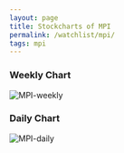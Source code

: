```yaml
---
layout: page
title: Stockcharts of MPI
permalink: /watchlist/mpi/
tags: mpi
---
```


### Weekly Chart
![MPI-weekly](http://www.marketwatch.com/kaavio.Webhost/charts/big.chart?nosettings=1&symb=MPI&uf=0&type=4&size=3&sid=10332705&style=1013&freq=2&time=12&ma=5&maval=50,200&lf=4&lf2=0&lf3=0&height=510&width=720&mocktick=1)

### Daily Chart
![MPI-daily](http://www.marketwatch.com/kaavio.Webhost/charts/big.chart?nosettings=1&symb=MPI&uf=7168&type=4&size=3&sid=10332705&style=1013&freq=1&time=8&ma=6&maval=20,50,200&lf=4&lf2=0&lf3=0&height=510&width=720&mocktick=1)
